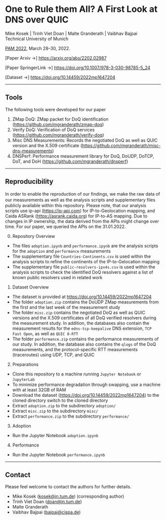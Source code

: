# One to Rule them All? A First Look at DNS over QUIC

Mike Kosek | Trinh Viet Doan | Malte Granderath | Vaibhav Bajpai  
Technical University of Munich


[PAM 2022](https://pam2022.nl/), March 28&ndash;30, 2022.

[Paper Arxiv &rarr;] https://arxiv.org/abs/2202.02987

[Paper SpringerLink &rarr;] https://doi.org/10.1007/978-3-030-98785-5_24

[Dataset &rarr;] https://doi.org/10.14459/2022mp1647204

---

## Tools

The following tools were developed for our paper

1. ZMap DoQ: ZMap packet for DoQ identification (https://github.com/mgranderath/zmap-doq)
2. Verify DoQ: Verification of DoQ services (https://github.com/mgranderath/verify-doq)
3. Misc DNS Measurements: Records the negotiated DoQ as well as QUIC version and the X.509 certificate (https://github.com/mgranderath/misc-dns-measurements)
4. DNSPerf: Performance measurement library for DoQ, DoUDP, DoTCP, DoT, and DoH (https://github.com/mgranderath/dnsperf)

---

## Reproducibility

In order to enable the reproduction of our ﬁndings, we make the raw data of our measurements as well as the analysis scripts and supplementary ﬁles publicly available within this repository. Please note, that our analysis scripts use ip-api (https://ip-api.com) for IP-to-Geolocation mapping, and Caida ASRank (https://asrank.caida.org) for IP-to-AS mapping. Due to changes in IP ownership, the data derived from the APIs might change over time. For our paper, we queried the APIs on the 31.01.2022.

0. Repository Overview
* The files ```adoption.ipynb``` and ```performance.ipynb``` are the analysis scripts for the ```adoption``` and ```performance``` measurements
* The supplementary file ```Countries-Continents.csv``` is used within the analysis scripts to refine the continents of the IP-to-Gelocation mapping
* The supplementary file ```public-resolvers-ipv4s.csv``` is used within the analysis scripts to check the identified DoQ resolvers against a list of known public resolvers used in related work

1. Dataset Overview
* The dataset is provided at https://doi.org/10.14459/2022mp1647204
* The folder ```adoption.zip``` contains the DoUDP ZMap measurements from the first and the last week of the measurement study
* The folder ```misc.zip``` contains the negotiated DoQ as well as QUIC versions and the X.509 certificates of all DoQ verified resolvers during the measurement study. In addition, the databases also contain the measurement results for the ```edns-tcp-keepalive``` DNS extension, ```TCP Fast Open```, as well as ```QUIC 0-RTT```
* The folder ```performance.zip``` contains the performance measurements of our study. In addition, the database also contains the ```qlogs``` of the DoQ measurements, and the protocol-specific RTT measurements (traceroutes) using UDP, TCP, and QUIC

2. Preparations
* Clone this repository to a machine running ```Jupyter Notebook``` or ```JupyterLab```
* To minimize performance degradation through swapping, use a machine with at least 32GB of RAM
* Download the dataset (https://doi.org/10.14459/2022mp1647204) to the cloned directory switch to the cloned directory
* Extract ```adoption.zip``` to the subdirectory ```adoption/```
* Extract ```misc.zip``` to the subdirectory ```misc/```
* Extract ```performance.zip``` to the subdirectory ```performance/```

3. Adoption
* Run the Jupyter Notebook ```adoption.ipynb```

4. Performance
* Run the Jupyter Notebook ```performance.ipynb```

---

## Contact

Please feel welcome to contact the authors for further details.

* Mike Kosek (kosek@in.tum.de) (corresponding author)
* Trinh Viet Doan (doan@in.tum.de)
* Malte Granderath
* Vaibhav Bajpai (bajpai@cispa.de)

